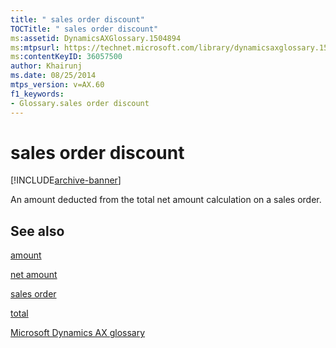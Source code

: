 ```yaml
---
title: " sales order discount"
TOCTitle: " sales order discount"
ms:assetid: DynamicsAXGlossary.1504894
ms:mtpsurl: https://technet.microsoft.com/library/dynamicsaxglossary.1504894(v=AX.60)
ms:contentKeyID: 36057500
author: Khairunj
ms.date: 08/25/2014
mtps_version: v=AX.60
f1_keywords:
- Glossary.sales order discount
---
```


# sales order discount


[!INCLUDE[archive-banner](includes/archive-banner.md)]

An amount deducted from the total net amount calculation on a sales order.

## See also

[amount](amount.md)

[net amount](net-amount.md)

[sales order](sales-order.md)

[total](total.md)

[Microsoft Dynamics AX glossary](glossary/microsoft-dynamics-ax-glossary.md)

  


